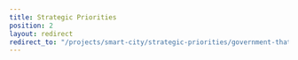 ```yaml
---
title: Strategic Priorities
position: 2
layout: redirect
redirect_to: "/projects/smart-city/strategic-priorities/government-that-works"
---
```

